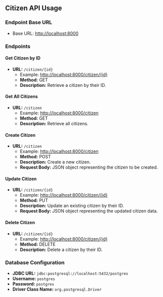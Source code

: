## Citizen API Usage

### Endpoint Base URL
- Base URL: [http://localhost:8000](http://localhost:8000)

### Endpoints

#### Get Citizen by ID
- **URL:** `/citizen/{id}`
    - Example: [http://localhost:8000/citizen/{id}](http://localhost:8000/citizen/{id})
    - **Method:** GET
    - **Description:** Retrieve a citizen by their ID.

#### Get All Citizens
- **URL:** `/citizen`
    - Example: [http://localhost:8000/citizen](http://localhost:8000/citizen)
    - **Method:** GET
    - **Description:** Retrieve all citizens.

#### Create Citizen
- **URL:** `/citizen`
    - Example: [http://localhost:8000/citizen](http://localhost:8000/citizen)
    - **Method:** POST
    - **Description:** Create a new citizen.
    - **Request Body:** JSON object representing the citizen to be created.

#### Update Citizen
- **URL:** `/citizen/{id}`
    - Example: [http://localhost:8000/citizen/{id}](http://localhost:8000/citizen/{id})
    - **Method:** PUT
    - **Description:** Update an existing citizen by their ID.
    - **Request Body:** JSON object representing the updated citizen data.

#### Delete Citizen
- **URL:** `/citizen/{id}`
    - Example: [http://localhost:8000/citizen/{id}](http://localhost:8000/citizen/{id})
    - **Method:** DELETE
    - **Description:** Delete a citizen by their ID.

### Database Configuration
- **JDBC URL:** `jdbc:postgresql://localhost:5432/postgres`
- **Username:** `postgres`
- **Password:** `postgres`
- **Driver Class Name:** `org.postgresql.Driver`
